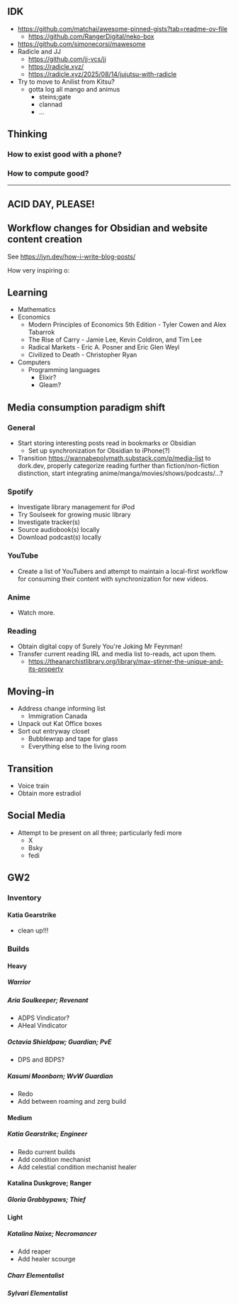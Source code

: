 ## IDK

* https://github.com/matchai/awesome-pinned-gists?tab=readme-ov-file
	* https://github.com/RangerDigital/neko-box
* https://github.com/simonecorsi/mawesome
* Radicle and JJ
	* https://github.com/jj-vcs/jj
	* https://radicle.xyz/
	* https://radicle.xyz/2025/08/14/jujutsu-with-radicle
* Try to move to Anilist from Kitsu?
	* gotta log all mango and animus
		* steins;gate
		* clannad
		* ...

## Thinking

### How to exist good with a phone?
### How to compute good?

<hr>

## ACID DAY, PLEASE!

## Workflow changes for Obsidian and website content creation

See https://jyn.dev/how-i-write-blog-posts/

How very inspiring o:

## Learning

* Mathematics
* Economics
	* Modern Principles of Economics 5th Edition - Tyler Cowen and Alex Tabarrok
	* The Rise of Carry - Jamie Lee, Kevin Coldiron, and Tim Lee
	* Radical Markets - Eric A. Posner and Eric Glen Weyl
	* Civilized to Death - Christopher Ryan
* Computers
	* Programming languages
		* Elixir?
		* Gleam?

## Media consumption paradigm shift

### General

* Start storing interesting posts read in bookmarks or Obsidian
	* Set up synchronization for Obsidian to iPhone(?)
* Transition https://wannabepolymath.substack.com/p/media-list to dork.dev, properly categorize reading further than fiction/non-fiction distinction, start integrating anime/manga/movies/shows/podcasts/...?

### Spotify

* Investigate library management for iPod
* Try Soulseek for growing music library
* Investigate tracker(s)
* Source audiobook(s) locally
* Download podcast(s) locally

### YouTube

* Create a list of YouTubers and attempt to maintain a local-first workflow for consuming their content with synchronization for new videos.

### Anime

* Watch more.

### Reading

* Obtain digital copy of Surely You're Joking Mr Feynman!
* Transfer current reading IRL and media list to-reads, act upon them.
	* https://theanarchistlibrary.org/library/max-stirner-the-unique-and-its-property

## Moving-in

* Address change informing list
	* Immigration Canada
* Unpack out Kat Office boxes
* Sort out entryway closet
	* Bubblewrap and tape for glass
	* Everything else to the living room

## Transition

* Voice train
* Obtain more estradiol

## Social Media

* Attempt to be present on all three; particularly fedi more
	* X
	* Bsky
	* fedi

## GW2

### Inventory

#### Katia Gearstrike

* clean up!!!

### Builds

#### Heavy

##### Warrior

##### Aria Soulkeeper; Revenant

* ADPS Vindicator?
* AHeal Vindicator

##### Octavia Shieldpaw; Guardian; PvE

* DPS and BDPS?

##### Kasumi Moonborn; WvW Guardian

* Redo
* Add between roaming and zerg build


#### Medium

##### Katia Gearstrike; Engineer

* Redo current builds
* Add condition mechanist
* Add celestial condition mechanist healer

#### Katalina Duskgrove; Ranger

##### Gloria Grabbypaws; Thief

#### Light

##### Katalina Naixe; Necromancer

* Add reaper
* Add healer scourge

##### Charr Elementalist

##### Sylvari Elementalist